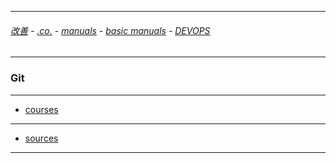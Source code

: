 
---

###### [改善](https://github.com/ttltrk/0C/blob/master/README.MD) - [.co.](https://github.com/ttltrk/PRG/blob/master/CODING.MD) - [manuals](https://github.com/ttltrk/PRG/blob/master/MAN.MD) - [basic manuals](https://github.com/ttltrk/PRG/blob/master/MANUALS.MD) - [DEVOPS](https://github.com/ttltrk/ELSE/blob/master/GIT/DOC/BMDO/BMDO.MD)

---

### Git

---

* [courses]()

---

* [sources]()

---
